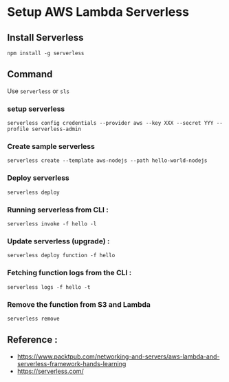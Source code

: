 # Setup AWS Lambda Serverless

## Install Serverless
`npm install -g serverless`

## Command
Use `serverless` or `sls`

### setup serverless
`serverless config credentials --provider aws --key XXX --secret YYY --profile serverless-admin`

### Create sample serverless
`serverless create --template aws-nodejs --path hello-world-nodejs`

### Deploy serverless
`serverless deploy`

### Running serverless from CLI :
`serverless invoke -f hello -l`

### Update serverless (upgrade) :
`serverless deploy function -f hello`

### Fetching function logs from the CLI :
`serverless logs -f hello -t`

### Remove the function from S3 and Lambda
`serverless remove`

## Reference : 
- https://www.packtpub.com/networking-and-servers/aws-lambda-and-serverless-framework-hands-learning
- https://serverless.com/